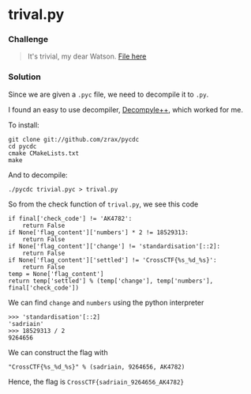 # trival.py

### Challenge
> It's trivial, my dear Watson. [File here](trivial.pyc)

### Solution
Since we are given a `.pyc` file, we need to decompile it to `.py`.

I found an easy to use decompiler, [Decompyle++](https://ltops9.wordpress.com/2014/04/17/decompyle-a-great-python-dissasemblerdecompiler/), which worked for me.

To install:

	git clone git://github.com/zrax/pycdc
	cd pycdc
	cmake CMakeLists.txt
	make

And to decompile:

	./pycdc trivial.pyc > trival.py

So from the check function of `trival.py`, we see this code

	if final['check_code'] != 'AK4782':
	    return False
	if None['flag_content']['numbers'] * 2 != 18529313:
	    return False
	if None['flag_content']['change'] != 'standardisation'[::2]:
	    return False
	if None['flag_content']['settled'] != 'CrossCTF{%s_%d_%s}':
	    return False
	temp = None['flag_content']
	return temp['settled'] % (temp['change'], temp['numbers'], final['check_code'])

We can find `change` and `numbers` using the python interpreter

	>>> 'standardisation'[::2]
	'sadriain'
	>>> 18529313 / 2
	9264656

We can construct the flag with 

	"CrossCTF{%s_%d_%s}" % (sadriain, 9264656, AK4782)

Hence, the flag is `CrossCTF{sadriain_9264656_AK4782}`
